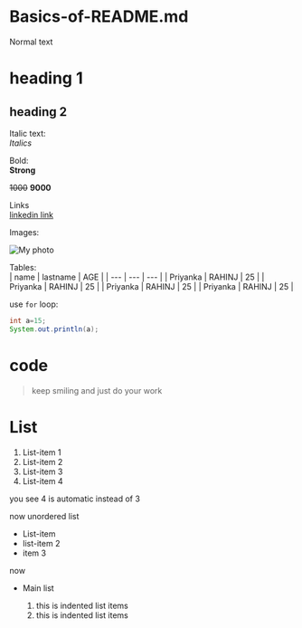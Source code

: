 # Basics-of-README.md


Normal text

# heading 1

## heading 2

Italic text:  
_Italics_

Bold:  
**Strong**  

~~1000~~ **9000**

Links  
[linkedin link](https://linked.in "linkedin")


Images:  

![My photo](https://www.github.com/Priyu714.png)


Tables:  
| name | lastname | AGE |
| --- | --- | --- |
| Priyanka | RAHINJ | 25 | 
| Priyanka | RAHINJ | 25 |
| Priyanka | RAHINJ | 25 |
| Priyanka | RAHINJ | 25 |


use `for` loop:

```java
int a=15;
System.out.println(a);
```  
# code
>keep smiling and just do your work

# List 
1. List-item 1
2. List-item 2
3. List-item 3
3. List-item 4  

you see 4 is automatic instead of 3

now unordered list

- List-item
- list-item 2
- item 3

now 

- Main list 
   
   1. this is indented list items
   1. this is indented list items
